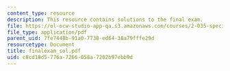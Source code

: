 ```yaml
---
content_type: resource
description: This resource contains solutions to the final exam.
file: https://ol-ocw-studio-app-qa.s3.amazonaws.com/courses/2-035-special-topics-in-mathematics-with-applications-linear-algebra-and-the-calculus-of-variations-spring-2007/c8cd18d5776a7266058a7202b97ebb9d_finalexam_sol.pdf
file_type: application/pdf
parent_uid: 7fe7448b-91a0-7738-ed64-38a79fffe29d
resourcetype: Document
title: finalexam_sol.pdf
uid: c8cd18d5-776a-7266-058a-7202b97ebb9d
---
```

